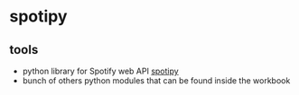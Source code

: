 # spotipy

## tools
- python library for Spotify web API [spotipy](https://spotipy.readthedocs.io/en/latest/) 
- bunch of others python modules that can be found inside the workbook
